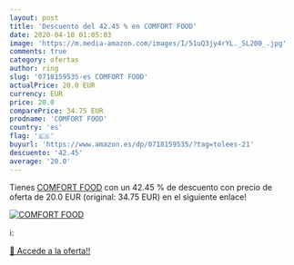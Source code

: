 ```yaml
---
layout: post
title: 'Descuento del 42.45 % en COMFORT FOOD'
date: 2020-04-18 01:05:03
image: 'https://m.media-amazon.com/images/I/51uQ3jy4rYL._SL200_.jpg'
comments: true
category: ofertas
author: ring
slug: '0718159535-es COMFORT FOOD'
actualPrice: 20.0 EUR
currency: EUR
price: 20.0
comparePrice: 34.75 EUR
prodname: 'COMFORT FOOD'
country: 'es'
flag: '🇪🇸'
buyurl: 'https://www.amazon.es/dp/0718159535/?tag=tolees-21'
descuento: '42.45'
average: '20.0'
---
```


Tienes [COMFORT FOOD](https://www.amazon.es/dp/0718159535/?tag=tolees-21) con un 42.45 % de descuento con precio de oferta de 20.0 EUR (original: 34.75 EUR) en el siguiente enlace!

[![COMFORT FOOD](https://m.media-amazon.com/images/I/51uQ3jy4rYL._SL200_.jpg)](https://www.amazon.es/dp/0718159535/?tag=tolees-21)

ℹ️:


[🛒 Accede a la oferta!!](https://www.amazon.es/dp/0718159535/?tag=tolees-21)
